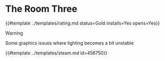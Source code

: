 # The Room Three
<!-- script:Aliases [] -->

{{#template ../templates/rating.md status=Gold installs=Yes opens=Yes}}

> [!WARNING]
> Some graphics issues where lighting becomes a bit unstable

{{#template ../templates/steam.md id=456750}}
